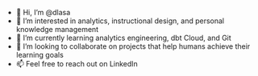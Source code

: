 - 👋 Hi, I’m @dlasa
- 👀 I’m interested in analytics, instructional design, and personal knowledge management
- 🌱 I’m currently learning analytics engineering, dbt Cloud, and Git
- 💞️ I’m looking to collaborate on projects that help humans achieve their learning goals
- 📫 Feel free to reach out on LinkedIn

<!---
dlasa/dlasa is a ✨ special ✨ repository because its `README.md` (this file) appears on your GitHub profile.
You can click the Preview link to take a look at your changes.
--->
